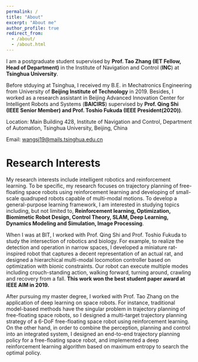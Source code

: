 ```yaml
---
permalink: /
title: "About"
excerpt: "About me"
author_profile: true
redirect_from: 
  - /about/
  - /about.html
---
```

I am a postgraduate student supervised by **Prof. Tao Zhang (IET Fellow, Head of Department)** in the Institute of Navigation and Control (**INC**) at **Tsinghua University**. 

Before stduying at Tsinghua, I received my B.E. in Mechatronics Engineering from University of **Beijing Institute of Technology** in 2019.
Besides, I worked as a research assistant in Beijing Advanced Innovation Center for Intelligent Robots and Systems (**BAICIRS**) supervised by **Prof. Qing Shi (IEEE Senior Member) and Prof. Toshio Fukuda (IEEE President(2020))**.

Location: Main Building 428, Institute of Navigation and Control, Department of Automation, Tsinghua University, Beijing, China

Email: wangsj19@mails.tsinghua.edu.cn


Research Interests
======
My research interests include intelligent robotics and reinforcement learning. To be specific, my research focuses on trajectory planning of free-floating space robots using reinforcement learning and developing of small-scale quadruped robots capable of multi-modal motions. 
To develop a general-purpose learning framework, I am interested in studying topics including, but not limited to, **Reinforcement learning, Optimization, Biomimetic Robot Design, Control Theory, SLAM, Deep Learning, Dynamics Modeling and Simulation, Image Processing**.

When I was at BIT, I worked with Prof. Qing Shi and Prof. Toshio Fukuda to study the intersection of robotics and biology. For example, to realize the detection and operation in narrow spaces, I developed a miniature rat-inspired robot that captures a decent representation of an actual rat, and designed a hierarchical multi-modal locomotion controller based on optimization with bionic constraints. Our robot can execute multiple modes including crouch-standing action, walking forward, turning around, crawling and recovery from a fall. **This work won the best student paper award at IEEE AIM in 2019.**

After pursuing my master degree, I worked with Prof. Tao Zhang on the application of deep learning on space robots. For instance, traditional model-based methods have the singular problem in trajectory planning of free-floating space robots, so I designed a multi-target trajectory planning strategy of a 6-DoF free-floating space robot using reinforcement learning. On the other hand, in order to combine the perception, planning and control into an integrated system, I designed an end-to-end trajectory planning policy for a free-floating space robot, and implemented a deep reinforcement learning algorithm based on maximum entropy to search the optimal policy.




